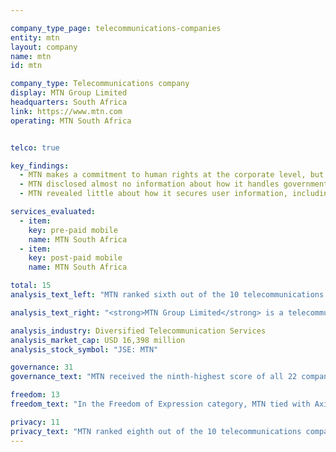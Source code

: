 ```yaml
---

company_type_page: telecommunications-companies
entity: mtn
layout: company
name: mtn
id: mtn

company_type: Telecommunications company
display: MTN Group Limited
headquarters: South Africa
link: https://www.mtn.com
operating: MTN South Africa


telco: true

key_findings:
  - MTN makes a commitment to human rights at the corporate level, but lacked disclosure of policies that affect users’ freedom of expression and privacy in practice.
  - MTN disclosed almost no information about how it handles government or private requests to restrict content or accounts, or for user information. While it is illegal in South Africa to reveal data about government requests for user information, nothing prevents disclosure of government requests for content restriction or requests from private parties.  
  - MTN revealed little about how it secures user information, including how it responds to data breaches.

services_evaluated:
  - item:
    key: pre-paid mobile
    name: MTN South Africa
  - item:
    key: post-paid mobile
    name: MTN South Africa

total: 15
analysis_text_left: "MTN ranked sixth out of the 10 telecommunications companies and 17th in the Index overall. Although South Africa’s internet environment is <a href=\"https://freedomhouse.org/report/freedom-net/2016/south-africa\" target=\"_blank\">ranked as free</a> by Freedom House, the company operates in a number of challenging markets including Iran, Rwanda, Afghanistan, and other countries across the Middle East and North Africa, making it difficult for the company to disclose concrete policies to implement its commitment to respect human rights across all of its global operations. MTN’s group-level corporate entity has historically relied on the company’s operations outside of South Africa for revenue. While South African law might prevent some specific disclosures, it does not prevent MTN South Africa from being much more transparent in general about policies and practices that affect users’ freedom of expression and privacy."

analysis_text_right: "<strong>MTN Group Limited</strong> is a telecommunications company that serves markets in 35 countries in Africa, Asia, and the Middle East. It offers voice and data services, and business services, such as cloud, infrastructure, network, software, and enterprise mobility. "

analysis_industry: Diversified Telecommunication Services
analysis_market_cap: USD 16,398 million
analysis_stock_symbol: "JSE: MTN"

governance: 31
governance_text: "MTN received the ninth-highest score of all 22 companies evaluated in the Governance category, ahead of Twitter and Apple. The company disclosed an explicit commitment to freedom of expression and privacy as human rights (G1), and evidence of senior-level oversight over these issues within the company (G2). However, the company fell short on the remaining governance indicators: it disclosed a whistleblower program, but the focus of the program appears related only to corruption and fraud (G3). Although MTN noted plans to finalize internal risk assessment guidelines, it did not reveal if it currently conducts human rights due diligence (G4). Likewise, MTN lacked clear disclosure of whether it engages with stakeholders on freedom of expression and privacy issues (G5) or a grievance and remedy mechanism allowing users to address freedom of expression and privacy concerns (G6)."

freedom: 13
freedom_text: "In the Freedom of Expression category, MTN tied with Axiata for the second-lowest score of all telecommunications companies, ahead of Bharti Airtel.<br /><br /><strong>Content and account restriction requests:</strong> MTN was one of the six telecommunications companies to receive no credit on these indicators (F5-F7). The company did not clearly disclose its process for handling government or private requests to restrict content or accounts (F5) nor did it publish any data about the number of such requests it received or complied with (F6, F7). South African law does not prevent companies from disclosing this information.<br /><br /><strong>Network management and shutdowns:</strong> MTN disclosed little about its network management and shutdown policies (F9, F10). The company enables users to access Facebook without charging their data plan, a practice known as “zero rating,” but disclosed nothing more about its network management practices (F9). MTN also provided minimal information about its network shutdown policies and procedures (F10).<br /><br /><strong>Identity policy:</strong> MTN South Africa disclosed that users must register their SIM card with the company using their government-issued identification. All mobile phone users in South Africa are <a href=\"http://www.internet.org.za/ricpci.html\" target=\"_blank\">legally required to do so</a> (F11)."

privacy: 11
privacy_text: "MTN ranked eighth out of the 10 telecommunications companies in the Privacy category, ahead of only Etisalat and Ooredoo. <br /><br /><strong>Handling of user information:</strong> MTN was among the lowest-scoring companies on these indicators, offering slightly more disclosure than Etisalat and Ooredoo (P3-P8). It provided just minimal information about what types of user information it collects and why (P3, P5), but no information about what it shares or for how long it retains user information (P4, P6). The company also failed to disclose options available to users to control what information about them the company collects and shares (P7), or to obtain all of the information the company holds on them (P8). <br /><br /><strong>Requests for user information:</strong> Like most telecommunications companies, MTN South Africa provided almost no information about how it handles requests from governments and private parties for user information (P10-P11). It gave little information about its process for handling such requests (P10) and no data about the number of such requests it receives or complies with (P11). Companies in South Africa are prohibited from publishing such information about government requests, including the fact that a request was made, but nothing prevents them from fully disclosing how they handle private requests and the number of these requests they receive and comply with.<br /><br /><strong>Security:</strong> MTN disclosed little about its security policies, scoring better than only Etisalat and Ooredoo on these indicators (P13-P18). However it was one of only two telecommunications companies to offer any disclosure on its processes for addressing security vulnerabilities (P14). Like most companies, MTN offered no information about how it handles data breaches (P15)."
---
```

